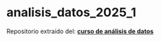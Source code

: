 # analisis_datos_2025_1
Repositorio extraido del:
    [**curso de análisis de datos**](https://github.com/miguelpuente/analisis_datos_2025_1)
